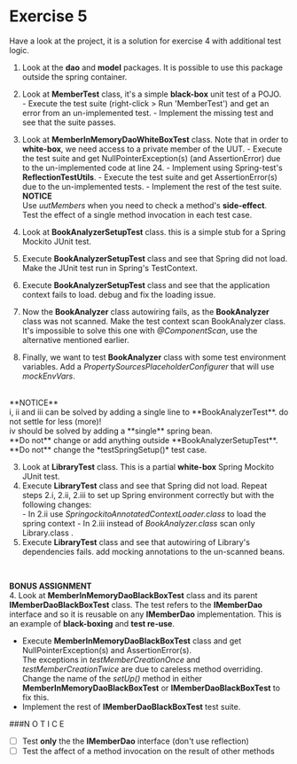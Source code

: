 
Exercise 5
==========

Have a look at the project, it is a solution for exercise 4 with additional test logic.

1. Look at the **dao** and **model** packages. It is possible to use this package outside the spring container. <br/>
  1. Look at **MemberTest** class, it's a simple **black-box** unit test of a POJO.<br/>
    - Execute the test suite (right-click > Run 'MemberTest') and get an error from an un-implemented test.
    - Implement the missing test and see that the suite passes.<br/>
  2. Look at **MemberInMemoryDaoWhiteBoxTest** class. Note that in order to **white-box**, we need access to a private member of the UUT.
    - Execute the test suite and get NullPointerException(s) (and AssertionError) due to the un-implemented code at line 24.
    - Implement using Spring-test's **ReflectionTestUtils**.
    - Execute the test suite and get AssertionError(s) due to the un-implemented tests.
    - Implement the rest of the test suite.<br/>
    **NOTICE**<br/>
    Use *uutMembers* when you need to check a method's **side-effect**.<br/>
    Test the effect of a single method invocation in each test case.

2. Look at **BookAnalyzerSetupTest** class. this is a simple stub for a Spring Mockito JUnit test.<br/>
  1. Execute **BookAnalyzerSetupTest** class and see that Spring did not load. Make the JUnit test run in Spring's TestContext.<br/>
  2. Execute **BookAnalyzerSetupTest** class and see that the application context fails to load. debug and fix the loading issue.<br/>
  3. Now the **BookAnalyzer** class autowiring fails, as the **BookAnalyzer** class was not scanned. Make the test context scan BookAnalyzer class.<br/>
     It's impossible to solve this one with *@ComponentScan*, use the alternative mentioned earlier.<br/>
  4. Finally, we want to test **BookAnalyzer** class with some test environment variables. Add a *PropertySourcesPlaceholderConfigurer* that will use *mockEnvVars*.
<br/>
  **NOTICE**<br/>
  i, ii and iii can be solved by adding a single line to **BookAnalyzerTest**. do not settle for less (more)!<br/>
  iv should be solved by adding a **single** spring bean.<br/>
  **Do not** change or add anything outside **BookAnalyzerSetupTest**.<br/>
  **Do not** change the *testSpringSetup()* test case.

3. Look at **LibraryTest** class. This is a partial **white-box** Spring Mockito JUnit test.<br/>
  1. Execute **LibraryTest** class and see that Spring did not load. Repeat steps 2.i, 2.ii, 2.iii to set up Spring environment correctly but with the following changes:<br/>
    - In 2.ii use *SpringockitoAnnotatedContextLoader.class* to load the spring context
    - In 2.iii instead of *BookAnalyzer.class* scan only Library.class .
  2. Execute **LibraryTest** class and see that autowiring of Library's dependencies fails. add mocking annotations to the un-scanned beans.<br/>
<br/>

**BONUS ASSIGNMENT**<br/>
4. Look at **MemberInMemoryDaoBlackBoxTest** class and its parent **IMemberDaoBlackBoxTest** class. The test refers to the **IMemberDao** interface and so it is reusable on any **IMemberDao** implementation. This is an example of **black-boxing** and **test re-use**.
  - Execute **MemberInMemoryDaoBlackBoxTest** class and get NullPointerException(s) and AssertionError(s).<br/>
    The exceptions in *testMemberCreationOnce* and *testMemberCreationTwice* are due to careless method overriding.<br/>
    Change the name of the *setUp()* method in either **MemberInMemoryDaoBlackBoxTest** or **IMemberDaoBlackBoxTest** to fix this.
  - Implement the rest of **IMemberDaoBlackBoxTest** test suite.

###N O T I C E
- [ ] Test **only** the the **IMemberDao** interface (don't use reflection)
- [ ] Test the affect of a method invocation on the result of other methods
